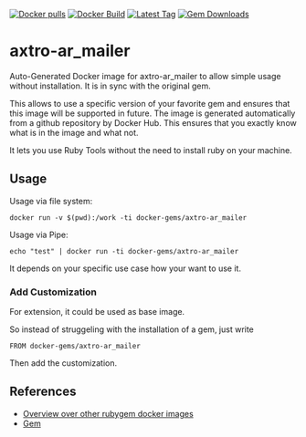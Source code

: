 [![Docker pulls](https://img.shields.io/docker/pulls/rubygem/axtro-ar_mailer.svg)](https://hub.docker.com/r/rubygem/axtro-ar_mailer/)
[![Docker Build](https://img.shields.io/docker/automated/rubygem/axtro-ar_mailer.svg)](https://hub.docker.com/r/rubygem/axtro-ar_mailer/)
[![Latest Tag](https://img.shields.io/github/tag/docker-rubygem/axtro-ar_mailer.svg)](https://hub.docker.com/r/rubygem/axtro-ar_mailer/)
[![Gem Downloads](https://img.shields.io/gem/dt/axtro-ar_mailer.svg)](https://rubygems.org/gems/axtro-ar_mailer/)
# axtro-ar_mailer

Auto-Generated Docker image for axtro-ar_mailer to allow simple usage without installation.
It is in sync with the original gem.

This allows to use a specific version of your favorite gem and ensures that this image will be supported in future.
The image is generated automatically from a github repository by Docker Hub.
This ensures that you exactly know what is in the image and what not.

It lets you use Ruby Tools without the need to install ruby on your machine.

## Usage

Usage via file system:

`docker run -v $(pwd):/work -ti docker-gems/axtro-ar_mailer`

Usage via Pipe:

`echo "test" | docker run -ti docker-gems/axtro-ar_mailer`

It depends on your specific use case how your want to use it.

### Add Customization

For extension, it could be used as base image.

So instead of struggeling with the installation of a gem, just write

`FROM docker-gems/axtro-ar_mailer`

Then add the customization.

## References

 - [Overview over other rubygem docker images](https://github.com/thinkbot/docker-rubygem)
 - [Gem](https://rubygems.org/gems/axtro-ar_mailer/)
